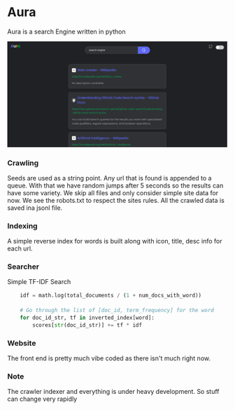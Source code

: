 # Aura

Aura is a search Engine written in python

<div>
<img src="./image.png" style="margin:auto">
</div>

### Crawling

Seeds are used as a string point. Any url that is found is appended to a queue. With that we have random jumps after 5 seconds so the results can have some variety. We skip all files and only consider simple site data for now. We see the robots.txt to respect the sites rules. All the crawled data is saved ina jsonl file.

### Indexing

A simple reverse index for words is built along with icon, title, desc info for each url.

### Searcher

Simple TF-IDF Search

```python
    idf = math.log(total_documents / (1 + num_docs_with_word))

    # Go through the list of [doc_id, term_frequency] for the word
    for doc_id_str, tf in inverted_index[word]:
        scores[str(doc_id_str)] += tf * idf
```

### Website

The front end is pretty much vibe coded as there isn't much right now.

### Note

The crawler indexer and everything is under heavy development. So stuff can change very rapidly
